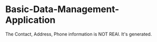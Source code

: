 # Basic-Data-Management-Application

The Contact, Address, Phone information is NOT REAl. It's generated.